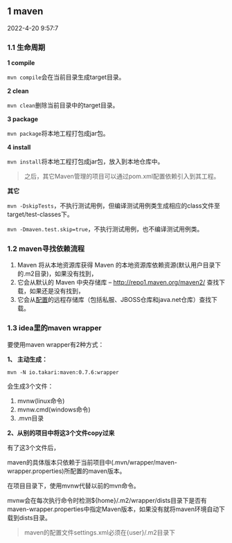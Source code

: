 ## 1 maven

2022-4-20 9:57:7

### 1.1 生命周期

**1 compile**

`mvn compile`会在当前目录生成target目录。

**2 clean**

`mvn clean`删除当前目录中的target目录。

**3 package**

`mvn package`将本地工程打包成jar包。

**4 install**

`mvn install`将本地工程打包成jar包，放入到本地仓库中。

>之后，其它Maven管理的项目可以通过pom.xml配置依赖引入到其工程。

**其它**

`mvn -DskipTests`，不执行测试用例，但编译测试用例类生成相应的class文件至target/test-classes下。

`mvn -Dmaven.test.skip=true`，不执行测试用例，也不编译测试用例类。

### 1.2 maven寻找依赖流程

1. Maven 将从本地资源库获得 Maven 的本地资源库依赖资源(默认用户目录下的.m2目录)，如果没有找到，
2. 它会从默认的 Maven 中央存储库 – http://repo1.maven.org/maven2/ 查找下载，如果还是没有找到，
3. 它会从[配置](./repository.md)的远程存储库（包括私服、JBOSS仓库和java.net仓库）查找下载。

### 1.3 idea里的maven wrapper

要使用maven wrapper有2种方式：

**1、 主动生成：**
```
mvn -N io.takari:maven:0.7.6:wrapper
```

会生成3个文件：

1. mvnw(linux命令)
2. mvnw.cmd(windows命令)
3. .mvn目录

**2、从别的项目中将这3个文件copy过来**

有了这3个文件后，

maven的具体版本只依赖于当前项目中(.mvn/wrapper/maven-wrapper.properties)所配置的maven版本。

在项目目录下，使用mvnw代替以前的mvn命令。

mvnw会在每次执行命令时检测${home}/.m2/wrapper/dists目录下是否有maven-wrapper.properties中指定Maven版本，如果没有就将maven环境自动下载到dists目录。

>maven的配置文件settings.xml必须在{user}/.m2目录下